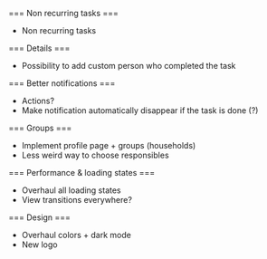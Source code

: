 === Non recurring tasks ===
- Non recurring tasks

=== Details ===
- Possibility to add custom person who completed the task

=== Better notifications ===
- Actions?
- Make notification automatically disappear if the task is done (?)

=== Groups ===
- Implement profile page + groups (households)
- Less weird way to choose responsibles

=== Performance & loading states ===
- Overhaul all loading states
- View transitions everywhere?

=== Design ===
- Overhaul colors + dark mode
- New logo
